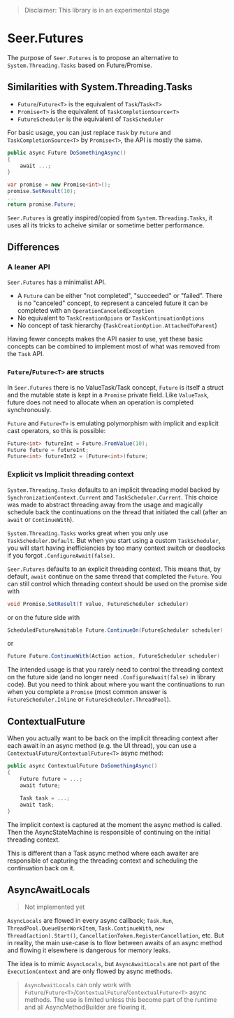 > Disclaimer: This library is in an experimental stage

# Seer.Futures
The purpose of `Seer.Futures` is to propose an alternative to `System.Threading.Tasks` based on Future/Promise.

## Similarities with System.Threading.Tasks
- `Future`/`Future<T>` is the equivalent of `Task`/`Task<T>`
-  `Promise<T>` is the equivalent of `TaskCompletionSource<T>`
- `FutureScheduler` is the equivalent of `TaskScheduler`

For basic usage, you can just replace `Task` by `Future` and `TaskCompletionSource<T>` by `Promise<T>`, the API is mostly the same.

```c#
public async Future DoSomethingAsync()
{
    await ...;
}
```

```c#
var promise = new Promise<int>();
promise.SetResult(10);
...
return promise.Future;

```

`Seer.Futures` is greatly inspired/copied from `System.Threading.Tasks`, it uses all its tricks to acheive similar or sometime better performance.

## Differences
### A leaner API
`Seer.Futures` has a minimalist API.
- A `Future` can be either "not completed", "succeeded" or "failed". There is no "canceled" concept, to represent a canceled future it can be completed with an `OperationCanceledException`
- No equivalent to `TaskCreationOpions` or `TaskContinuationOptions`
- No concept of task hierarchy (`TaskCreationOption.AttachedToParent`)

Having fewer concepts makes the API easier to use, yet these basic concepts can be combined to implement most of what was removed from the `Task` API.

### `Future`/`Future<T>` are structs
In `Seer.Futures` there is no ValueTask/Task concept, `Future` is itself a struct and the mutable state is kept in a `Promise` private field. Like `ValueTask`, future does not need to allocate when an operation is completed synchronously.

`Future` and `Future<T>` is emulating polymorphism with implicit and explicit cast operators, so this is possible:
```c#
Future<int> futureInt = Future.FromValue(10);
Future future = futureInt;
Future<int> futureInt2 = (Future<int>)future;
```

### Explicit vs Implicit threading context
`System.Threading.Tasks` defaults to an implicit threading model backed by `SynchronizationContext.Current` and `TaskScheduler.Current`. This choice was made to abstract threading away from the usage and magically schedule back the continuations on the thread that initiated the call (after an `await` or `ContinueWith`).

`System.Threading.Tasks` works great when you only use `TaskScheduler.Default`. But when you start using a custom `TaskScheduler`, you will start having inefficiencies by too many context switch or deadlocks if you forgot `.ConfigureAwait(false)`.

`Seer.Futures` defaults to an explicit threading context. This means that, by default, `await` continue on the same thread that completed the `Future`. You can still control which threading context should be used on the promise side with
```c#
void Promise.SetResult(T value, FutureScheduler scheduler)
```
 or on the future side with
 ```c#
 ScheduledFutureAwaitable Future.ContinueOn(FutureScheduler scheduler)
 ```
or
```c#
Future Future.ContinueWith(Action action, FutureScheduler scheduler)
```

The intended usage is that you rarely need to control the threading context on the future side (and no longer need `.ConfigureAwait(false)` in library code). But you need to think about where you want the continuations to run when you complete a `Promise` (most common answer is `FutureScheduler.Inline` or `FutureScheduler.ThreadPool`).

## ContextualFuture
When you actually want to be back on the implicit threading context after each await in an async method (e.g. the UI thread), you can use a `ContextualFuture`/`ContextualFuture<T>` async method:

```c#
public async ContextualFuture DoSomethingAsync()
{
    Future future = ...;
    await future;
    
    Task task = ...;
    await task;
}
```

The implicit context is captured at the moment the async method is called. Then the AsyncStateMachine is responsible of continuing on the initial threading context.

This is different than a Task async method where each awaiter are responsible of capturing the threading context and scheduling the continuation back on it.

## AsyncAwaitLocals
> Not implemented yet

`AsyncLocals` are flowed in every async callback; `Task.Run`, `ThreadPool.QueueUserWorkItem`, `Task.ContinueWith`, `new Thread(action).Start()`, `CancellationToken.RegisterCancellation`, etc. But in reality, the main use-case is to flow between awaits of an async method and flowing it elsewhere is dangerous for memory leaks.

The idea is to mimic `AsyncLocals`, but `AsyncAwaitLocals` are not part of the `ExecutionContext` and are only flowed by async methods.

> `AsyncAwaitLocals` can only work with `Future`/`Future<T>`/`ContextualFuture`/`ContextualFuture<T>` async methods. The use is limited unless this become part of the runtime and all AsyncMethodBuilder are flowing it.
